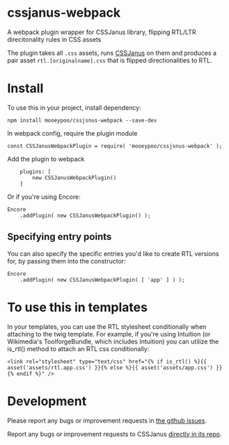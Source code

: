 # cssjanus-webpack
A webpack plugin wrapper for CSSJanus library, flipping RTL/LTR direcitonality rules in CSS assets

The plugin takes all `.css` assets, runs [CSSJanus](https://github.com/cssjanus/cssjanus) on them and produces a pair asset `rtl.[originalname].css` that is flipped directionalities to RTL.

# Install

To use this in your project, install dependency:
```
npm install mooeypoo/cssjsnus-webpack --save-dev
```
In webpack config, require the plugin module
```
const CSSJanusWebpackPlugin = require( 'mooeypoo/cssjsnus-webpack' );
```
Add the plugin to webpack
```
	plugins: [
		new CSSJanusWebpackPlugin()
	]
```

Or if you're using Encore:

```
Encore
	.addPlugin( new CSSJanusWebpackPlugin() );
```

## Specifying entry points

You can also specify the specific entries you'd like to create RTL versions for, by passing them into the constructor:
```
Encore
	.addPlugin( new CSSJanusWebpackPlugin( [ 'app' ] ) );
```

# To use this in templates

In your templates, you can use the RTL stylesheet conditionally when attaching to the twig template.
For example, if you're using Intuition (or Wikimedia's ToolforgeBundle, which includes Intuition) you can utilize the is_rtl() method to attach an RTL css conditionally:

```
<link rel="stylesheet" type="text/css" href="{% if is_rtl() %}{{ asset('assets/rtl.app.css') }}{% else %}{{ asset('assets/app.css') }}{% endif %}" />
```


# Development

Please report any bugs or improvement requests in [the github issues](https://github.com/mooeypoo/cssjanus-webpack/issues).

Report any bugs or improvement requests to CSSJanus [directly in its repo](https://github.com/cssjanus/cssjanus/issues).
